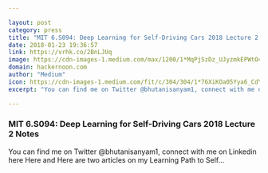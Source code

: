 ```yaml
---

layout: post
category: press
title: "MIT 6.S094: Deep Learning for Self-Driving Cars 2018 Lecture 2 Notes"
date: 2018-01-23 19:36:57
link: https://vrhk.co/2BnLJUq
image: https://cdn-images-1.medium.com/max/1200/1*MqPjSzDz_UJyzmkEPWtO4w.png
domain: hackernoon.com
author: "Medium"
icon: https://cdn-images-1.medium.com/fit/c/304/304/1*76XiKOa05Yya6_CdYX8pVg.jpeg
excerpt: "You can find me on Twitter @bhutanisanyam1, connect with me on Linkedin here Here and Here are two articles on my Learning Path to Self…"

---
```


### MIT 6.S094: Deep Learning for Self-Driving Cars 2018 Lecture 2 Notes

You can find me on Twitter @bhutanisanyam1, connect with me on Linkedin here Here and Here are two articles on my Learning Path to Self…